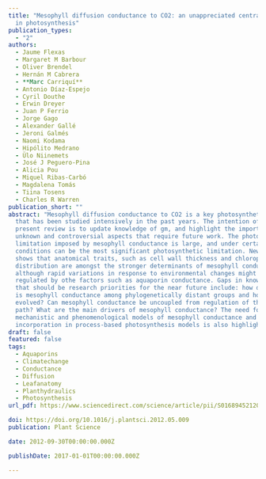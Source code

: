 ```yaml
---
title: "Mesophyll diffusion conductance to CO2: an unappreciated central player
  in photosynthesis"
publication_types:
  - "2"
authors:
  - Jaume Flexas
  - Margaret M Barbour
  - Oliver Brendel
  - Hernán M Cabrera
  - **Marc Carriquí**
  - Antonio Díaz-Espejo
  - Cyril Douthe
  - Erwin Dreyer
  - Juan P Ferrio
  - Jorge Gago
  - Alexander Gallé
  - Jeroni Galmés
  - Naomi Kodama
  - Hipólito Medrano
  - Ülo Niinemets
  - José J Peguero-Pina
  - Alicia Pou
  - Miquel Ribas-Carbó
  - Magdalena Tomás
  - Tiina Tosens
  - Charles R Warren
publication_short: ""
abstract: "Mesophyll diffusion conductance to CO2 is a key photosynthetic trait
  that has been studied intensively in the past years. The intention of the
  present review is to update knowledge of gm, and highlight the important
  unknown and controversial aspects that require future work. The photosynthetic
  limitation imposed by mesophyll conductance is large, and under certain
  conditions can be the most significant photosynthetic limitation. New evidence
  shows that anatomical traits, such as cell wall thickness and chloroplast
  distribution are amongst the stronger determinants of mesophyll conductance,
  although rapid variations in response to environmental changes might be
  regulated by othe factors such as aquaporin conductance. Gaps in knowledge
  that should be research priorities for the near future include: how different
  is mesophyll conductance among phylogenetically distant groups and how has it
  evolved? Can mesophyll conductance be uncoupled from regulation of the water
  path? What are the main drivers of mesophyll conductance? The need for
  mechanistic and phenomenological models of mesophyll conductance and its
  incorporation in process-based photosynthesis models is also highlighted."
draft: false
featured: false
tags:
  - Aquaporins
  - Climatechange
  - Conductance
  - Diffusion
  - Leafanatomy
  - Planthydraulics
  - Photosynthesis
url_pdf: https://www.sciencedirect.com/science/article/pii/S0168945212001069

doi: https://doi.org/10.1016/j.plantsci.2012.05.009
publication: Plant Science

date: 2012-09-30T00:00:00.000Z

publishDate: 2017-01-01T00:00:00.000Z

---
```

